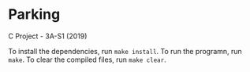 # Parking
C Project - 3A-S1 (2019)

To install the dependencies, run `make install`. To run the programn, run `make`. To clear the compiled files, run `make clear`.
